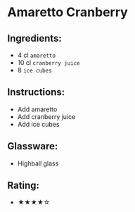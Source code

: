 # Amaretto Cranberry

## Ingredients:
- 4 cl `amaretto`
- 10 cl `cranberry juice`
- 8 `ice cubes`

## Instructions:
- Add amaretto
- Add cranberry juice
- Add ice cubes

## Glassware:
- Highball glass

## Rating:
- ★★★★☆